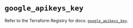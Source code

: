 # `google_apikeys_key`

Refer to the Terraform Registry for docs: [`google_apikeys_key`](https://registry.terraform.io/providers/hashicorp/google-beta/5.23.0/docs/resources/google_apikeys_key).
